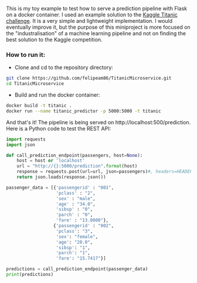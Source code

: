 This is my toy example to test how to serve a prediction pipeline with Flask on a docker container.
I used an example solution to the [Kaggle Titanic challenge](https://www.kaggle.com/c/titanic). It
is a very simple and lightweight implementation. I would eventually improve it, but the purpose of
this miniproject is more focused on the "industralisation" of a machine learning pipeline and not
on finding the best solution to the Kaggle competition.

### How to run it:

- Clone and cd to the repository directory:
```bash
git clone https://github.com/felipeam86/TitanicMicroservice.git
cd TitanicMicroservice
```
- Build and run the docker container:
```bash
docker build -t titanic .
docker run --name titanic_predictor -p 5000:5000 -t titanic
```

And that's it! The pipeline is being served on http://localhost:500/prediction. Here is a Python code to test the REST API:


```python
import requests
import json

def call_prediction_endpoint(passengers, host=None):
    host = host or 'localhost'
    url = "http://{}:5000/prediction".format(host)
    response = requests.post(url=url, json=passengers)#, headers=HEADERS)
    return json.loads(response.json())

passenger_data = [{'passengerid' : "001",
                   'pclass' : "2",
                   'sex' : "male",
                   'age' : "34.0",
                   'sibsp' : "0",
                   'parch' : "0",
                   'fare' : "13.0000"},
                  {'passengerid' : "002",
                   'pclass': "3",
                   'sex': "female",
                   'age': "20.0",
                   'sibsp': "1",
                   'parch': "1",
                   'fare': "15.7417"}]

predictions = call_prediction_endpoint(passenger_data)
print(predictions)
```
